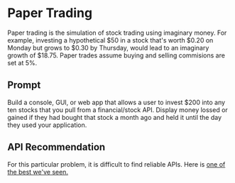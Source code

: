 # Paper Trading

Paper trading is the simulation of stock trading using imaginary money. For example, investing a hypothetical $50 in a stock that's worth $0.20 on Monday but grows to $0.30 by Thursday, would lead to an imaginary growth of $18.75. Paper trades assume buying and selling commisions are set at 5%.


## Prompt

Build a console, GUI, or web app that allows a user to invest $200 into any ten stocks that you pull from a financial/stock API. Display money lossed or gained if they had bought that stock a month ago and held it until the day they used your application.

## API Recommendation

For this particular problem, it is difficult to find reliable APIs. Here is [one of the best we've seen.](https://www.programmableweb.com/api/world-trading-data)